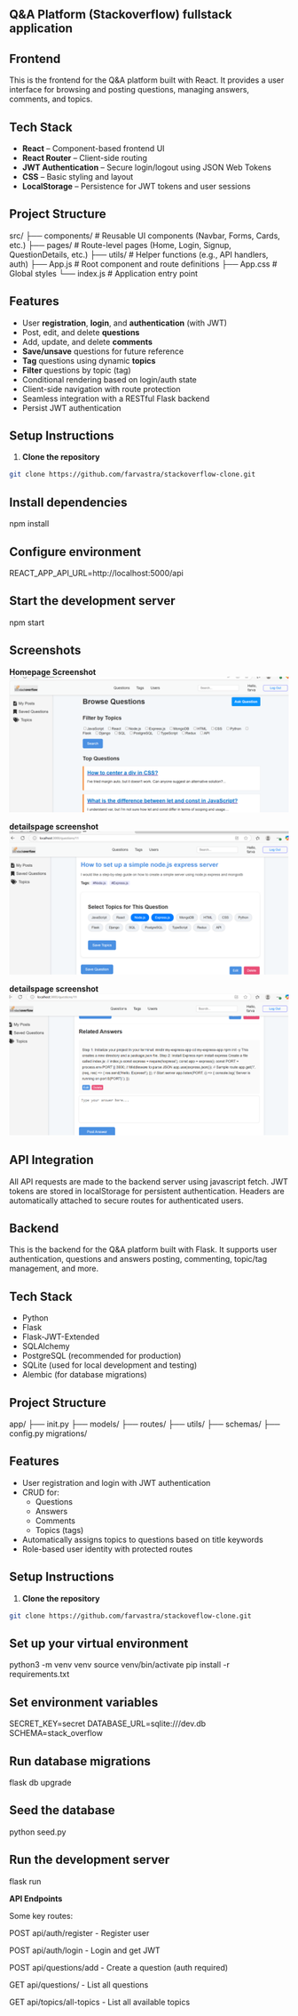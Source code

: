 
## Q&A Platform (Stackoverflow) fullstack application

## Frontend
This is the frontend for the Q&A platform built with React. It provides a user interface for browsing and posting questions, managing answers, comments, and topics.

## Tech Stack

- **React** – Component-based frontend UI
- **React Router** – Client-side routing
- **JWT Authentication** – Secure login/logout using JSON Web Tokens
- **CSS** – Basic styling and layout
- **LocalStorage** – Persistence for JWT tokens and user sessions

## Project Structure

src/
├── components/ # Reusable UI components (Navbar, Forms, Cards, etc.)
├── pages/ # Route-level pages (Home, Login, Signup, QuestionDetails, etc.)
├── utils/ # Helper functions (e.g., API handlers, auth)
├── App.js # Root component and route definitions
├── App.css # Global styles
└── index.js # Application entry point


## Features

- User **registration**, **login**, and **authentication** (with JWT)
- Post, edit, and delete **questions**
- Add, update, and delete **comments**
- **Save/unsave** questions for future reference
- **Tag** questions using dynamic **topics**
- **Filter** questions by topic (tag)
- Conditional rendering based on login/auth state
- Client-side navigation with route protection
- Seamless integration with a RESTful Flask backend
- Persist JWT authentication


## Setup Instructions

1. **Clone the repository**

```bash
git clone https://github.com/farvastra/stackoverflow-clone.git
```
## Install dependencies
npm install

## Configure environment
REACT_APP_API_URL=http://localhost:5000/api

## Start the development server
npm start

## Screenshots

**Homepage Screenshot**  ![Homepage](./frontend/public/homepage.png)

**detailspage screenshot** ![QuestionDetailsPage](./frontend/public/questiondetailpage.png)

**detailspage screenshot** ![QuestionDetailsPage](./frontend/public/questiondetailpage-2.png)


## API Integration
All API requests are made to the backend server using javascript fetch. 
JWT tokens are stored in localStorage for persistent authentication.
Headers are automatically attached to secure routes for authenticated users.


## Backend

This is the backend for the Q&A platform built with Flask. It supports user authentication, questions and answers posting, commenting, topic/tag management, and more.

## Tech Stack

- Python
- Flask
- Flask-JWT-Extended
- SQLAlchemy
- PostgreSQL (recommended for production)
- SQLite (used for local development and testing)
- Alembic (for database migrations)

## Project Structure

app/
├── init.py
├── models/
├── routes/
├── utils/
├── schemas/
├── config.py
migrations/

## Features

- User registration and login with JWT authentication
- CRUD for:
  - Questions
  - Answers
  - Comments
  - Topics (tags)
- Automatically assigns topics to questions based on title keywords
- Role-based user identity with protected routes

##  Setup Instructions

1. **Clone the repository**

```bash
git clone https://github.com/farvastra/stackoveflow-clone.git
```

##  Set up your virtual environment
python3 -m venv venv
source venv/bin/activate
pip install -r requirements.txt


## Set environment variables
SECRET_KEY=secret
DATABASE_URL=sqlite:///dev.db
SCHEMA=stack_overflow

## Run database migrations
flask db upgrade


## Seed the database
python seed.py

## Run the development server
flask run

**API Endpoints**

Some key routes:

POST api/auth/register - Register user

POST api/auth/login - Login and get JWT

POST api/questions/add - Create a question (auth required)

GET api/questions/ - List all questions

GET api/topics/all-topics - List all available topics


